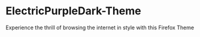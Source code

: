 # ElectricPurpleDark-Theme
Experience the thrill of browsing the internet in style with this Firefox Theme

